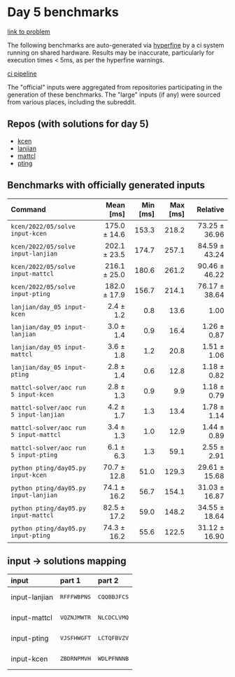 # Day 5 benchmarks

[link to problem](http://adventofcode.com/2022/day/5)

The following benchmarks are auto-generated via [hyperfine](https://github.com/sharkdp/hyperfine) by a ci system running on shared hardware. Results may be inaccurate, particularly for execution times < 5ms, as per the hyperfine warnings.

[ci pipeline](http://ci.papercode.net:8080/teams/aoc2022/pipelines/aoc-compare-2022)

The "official" inputs were aggregated from repositories participating in the generation of these benchmarks. The "large" inputs (if any) were sourced from various places, including the subreddit.

## Repos (with solutions for day 5)


- [kcen](https://github.com/kcen/AdventOfCode)
- [lanjian](https://github.com/LanJian/aoc-2022)
- [mattcl](https://github.com/mattcl/aoc2022)
- [pting](https://github.com/pting/aoc2022)

## Benchmarks with officially generated inputs
| Command | Mean [ms] | Min [ms] | Max [ms] | Relative |
|:---|---:|---:|---:|---:|
| `kcen/2022/05/solve input-kcen` | 175.0 ± 14.6 | 153.3 | 218.2 | 73.25 ± 36.96 |
| `kcen/2022/05/solve input-lanjian` | 202.1 ± 23.5 | 174.7 | 257.1 | 84.59 ± 43.24 |
| `kcen/2022/05/solve input-mattcl` | 216.1 ± 25.0 | 180.6 | 261.2 | 90.46 ± 46.22 |
| `kcen/2022/05/solve input-pting` | 182.0 ± 17.9 | 156.7 | 214.1 | 76.17 ± 38.64 |
| `lanjian/day_05 input-kcen` | 2.4 ± 1.2 | 0.8 | 13.6 | 1.00 |
| `lanjian/day_05 input-lanjian` | 3.0 ± 1.4 | 0.9 | 16.4 | 1.26 ± 0.87 |
| `lanjian/day_05 input-mattcl` | 3.6 ± 1.8 | 1.2 | 20.8 | 1.51 ± 1.06 |
| `lanjian/day_05 input-pting` | 2.8 ± 1.4 | 0.6 | 12.8 | 1.18 ± 0.82 |
| `mattcl-solver/aoc run 5 input-kcen` | 2.8 ± 1.3 | 0.9 | 9.9 | 1.18 ± 0.79 |
| `mattcl-solver/aoc run 5 input-lanjian` | 4.2 ± 1.7 | 1.3 | 13.4 | 1.78 ± 1.14 |
| `mattcl-solver/aoc run 5 input-mattcl` | 3.4 ± 1.3 | 1.0 | 12.9 | 1.44 ± 0.89 |
| `mattcl-solver/aoc run 5 input-pting` | 6.1 ± 6.3 | 1.3 | 59.1 | 2.55 ± 2.91 |
| `python pting/day05.py input-kcen` | 70.7 ± 12.8 | 51.0 | 129.3 | 29.61 ± 15.68 |
| `python pting/day05.py input-lanjian` | 74.1 ± 16.2 | 56.7 | 154.1 | 31.03 ± 16.87 |
| `python pting/day05.py input-mattcl` | 82.5 ± 17.2 | 59.0 | 148.2 | 34.55 ± 18.64 |
| `python pting/day05.py input-pting` | 74.3 ± 16.2 | 55.6 | 122.5 | 31.12 ± 16.90 |

## input -> solutions mapping
|input|part 1|part 2|
|:---|:---|:---|
|input-lanjian|<pre>RFFFWBPNS</pre>|<pre>CQQBBJFCS</pre>|
|input-mattcl|<pre>VQZNJMWTR</pre>|<pre>NLCDCLVMQ</pre>|
|input-pting|<pre>VJSFHWGFT</pre>|<pre>LCTQFBVZV</pre>|
|input-kcen|<pre>ZBDRNPMVH</pre>|<pre>WDLPFNNNB</pre>|
